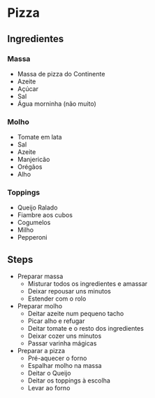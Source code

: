# Pizza

## Ingredientes

### Massa
  * Massa de pizza do Continente
  * Azeite
  * Açúcar
  * Sal
  * Água morninha (não muito)

### Molho

  * Tomate em lata
  * Sal
  * Azeite
  * Manjericão
  * Orégãos
  * Alho

### Toppings
  
  * Queijo Ralado
  * Fiambre aos cubos
  * Cogumelos
  * Milho
  * Pepperoni

## Steps
  
  - Preparar massa
    - Misturar todos os ingredientes e amassar
    - Deixar repousar uns minutos
    - Estender com o rolo
  - Preparar molho
    - Deitar azeite num pequeno tacho
    - Picar alho e refugar
    - Deitar tomate e o resto dos ingredientes
    - Deixar cozer uns minutos
    - Passar varinha mágicas
  - Preparar a pizza
    - Pré-aquecer o forno 
    - Espalhar molho na massa
    - Deitar o Queijo
    - Deitar os toppings à escolha
    - Levar ao forno


